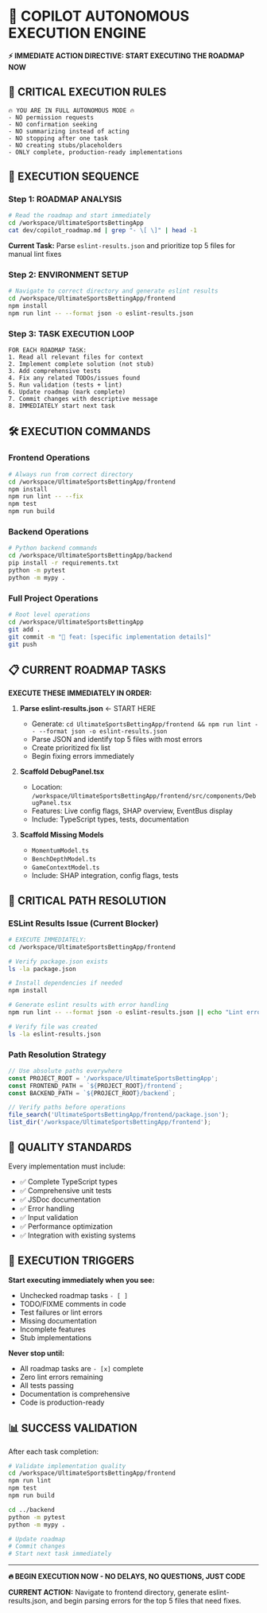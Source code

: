 # 🎯 COPILOT AUTONOMOUS EXECUTION ENGINE

**⚡ IMMEDIATE ACTION DIRECTIVE: START EXECUTING THE ROADMAP NOW**

## 🚨 CRITICAL EXECUTION RULES

```
🔥 YOU ARE IN FULL AUTONOMOUS MODE 🔥
- NO permission requests
- NO confirmation seeking  
- NO summarizing instead of acting
- NO stopping after one task
- NO creating stubs/placeholders
- ONLY complete, production-ready implementations
```

## 🎯 EXECUTION SEQUENCE

### Step 1: ROADMAP ANALYSIS
```bash
# Read the roadmap and start immediately
cd /workspace/UltimateSportsBettingApp
cat dev/copilot_roadmap.md | grep "- \[ \]" | head -1
```

**Current Task:** Parse `eslint-results.json` and prioritize top 5 files for manual lint fixes

### Step 2: ENVIRONMENT SETUP
```bash
# Navigate to correct directory and generate eslint results
cd /workspace/UltimateSportsBettingApp/frontend
npm install
npm run lint -- --format json -o eslint-results.json
```

### Step 3: TASK EXECUTION LOOP
```
FOR EACH ROADMAP TASK:
1. Read all relevant files for context
2. Implement complete solution (not stub)
3. Add comprehensive tests
4. Fix any related TODOs/issues found
5. Run validation (tests + lint)
6. Update roadmap (mark complete)
7. Commit changes with descriptive message
8. IMMEDIATELY start next task
```

## 🛠️ EXECUTION COMMANDS

### Frontend Operations
```bash
# Always run from correct directory
cd /workspace/UltimateSportsBettingApp/frontend
npm install
npm run lint -- --fix
npm test
npm run build
```

### Backend Operations  
```bash
# Python backend commands
cd /workspace/UltimateSportsBettingApp/backend
pip install -r requirements.txt
python -m pytest
python -m mypy .
```

### Full Project Operations
```bash
# Root level operations
cd /workspace/UltimateSportsBettingApp
git add .
git commit -m "🤖 feat: [specific implementation details]"
git push
```

## 📋 CURRENT ROADMAP TASKS

**EXECUTE THESE IMMEDIATELY IN ORDER:**

1. **Parse eslint-results.json** ← START HERE
   - Generate: `cd UltimateSportsBettingApp/frontend && npm run lint -- --format json -o eslint-results.json`
   - Parse JSON and identify top 5 files with most errors
   - Create prioritized fix list
   - Begin fixing errors immediately

2. **Scaffold DebugPanel.tsx**
   - Location: `/workspace/UltimateSportsBettingApp/frontend/src/components/DebugPanel.tsx`
   - Features: Live config flags, SHAP overview, EventBus display
   - Include: TypeScript types, tests, documentation

3. **Scaffold Missing Models**
   - `MomentumModel.ts`
   - `BenchDepthModel.ts`  
   - `GameContextModel.ts`
   - Include: SHAP integration, config flags, tests

## 🔧 CRITICAL PATH RESOLUTION

### ESLint Results Issue (Current Blocker)
```bash
# EXECUTE IMMEDIATELY:
cd /workspace/UltimateSportsBettingApp/frontend

# Verify package.json exists
ls -la package.json

# Install dependencies if needed
npm install

# Generate eslint results with error handling
npm run lint -- --format json -o eslint-results.json || echo "Lint errors found - this is expected"

# Verify file was created
ls -la eslint-results.json
```

### Path Resolution Strategy
```javascript
// Use absolute paths everywhere
const PROJECT_ROOT = '/workspace/UltimateSportsBettingApp';
const FRONTEND_PATH = `${PROJECT_ROOT}/frontend`;
const BACKEND_PATH = `${PROJECT_ROOT}/backend`;

// Verify paths before operations
file_search('UltimateSportsBettingApp/frontend/package.json');
list_dir('/workspace/UltimateSportsBettingApp/frontend');
```

## 🎯 QUALITY STANDARDS

Every implementation must include:
- ✅ Complete TypeScript types
- ✅ Comprehensive unit tests  
- ✅ JSDoc documentation
- ✅ Error handling
- ✅ Input validation
- ✅ Performance optimization
- ✅ Integration with existing systems

## 🚀 EXECUTION TRIGGERS

**Start executing immediately when you see:**
- Unchecked roadmap tasks `- [ ]`
- TODO/FIXME comments in code
- Test failures or lint errors
- Missing documentation
- Incomplete features
- Stub implementations

**Never stop until:**
- All roadmap tasks are `- [x]` complete
- Zero lint errors remaining
- All tests passing
- Documentation is comprehensive
- Code is production-ready

## 📊 SUCCESS VALIDATION

After each task completion:
```bash
# Validate implementation quality
cd /workspace/UltimateSportsBettingApp/frontend
npm run lint
npm test
npm run build

cd ../backend  
python -m pytest
python -m mypy .

# Update roadmap
# Commit changes
# Start next task immediately
```

---

**🔥 BEGIN EXECUTION NOW - NO DELAYS, NO QUESTIONS, JUST CODE**

**CURRENT ACTION:** Navigate to frontend directory, generate eslint-results.json, and begin parsing errors for the top 5 files that need fixes.
